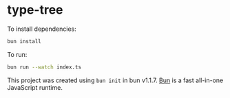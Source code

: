 # type-tree

To install dependencies:

```bash
bun install
```

To run:

```bash
bun run --watch index.ts
```

This project was created using `bun init` in bun v1.1.7. [Bun](https://bun.sh) is a fast all-in-one JavaScript runtime.
